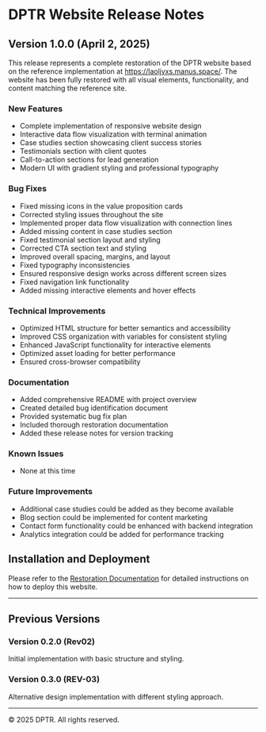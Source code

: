 # DPTR Website Release Notes

## Version 1.0.0 (April 2, 2025)

This release represents a complete restoration of the DPTR website based on the reference implementation at https://laoljvxs.manus.space/. The website has been fully restored with all visual elements, functionality, and content matching the reference site.

### New Features

- Complete implementation of responsive website design
- Interactive data flow visualization with terminal animation
- Case studies section showcasing client success stories
- Testimonials section with client quotes
- Call-to-action sections for lead generation
- Modern UI with gradient styling and professional typography

### Bug Fixes

- Fixed missing icons in the value proposition cards
- Corrected styling issues throughout the site
- Implemented proper data flow visualization with connection lines
- Added missing content in case studies section
- Fixed testimonial section layout and styling
- Corrected CTA section text and styling
- Improved overall spacing, margins, and layout
- Fixed typography inconsistencies
- Ensured responsive design works across different screen sizes
- Fixed navigation link functionality
- Added missing interactive elements and hover effects

### Technical Improvements

- Optimized HTML structure for better semantics and accessibility
- Improved CSS organization with variables for consistent styling
- Enhanced JavaScript functionality for interactive elements
- Optimized asset loading for better performance
- Ensured cross-browser compatibility

### Documentation

- Added comprehensive README with project overview
- Created detailed bug identification document
- Provided systematic bug fix plan
- Included thorough restoration documentation
- Added these release notes for version tracking

### Known Issues

- None at this time

### Future Improvements

- Additional case studies could be added as they become available
- Blog section could be implemented for content marketing
- Contact form functionality could be enhanced with backend integration
- Analytics integration could be added for performance tracking

## Installation and Deployment

Please refer to the [Restoration Documentation](restoration_documentation.md) for detailed instructions on how to deploy this website.

---

## Previous Versions

### Version 0.2.0 (Rev02)

Initial implementation with basic structure and styling.

### Version 0.3.0 (REV-03)

Alternative design implementation with different styling approach.

---

© 2025 DPTR. All rights reserved.
